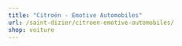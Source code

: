 ```yaml
---
title: "Citroën - Emotive Automobiles"
url: /saint-dizier/citroen-emotive-automobiles/
shop: voiture
---
```


